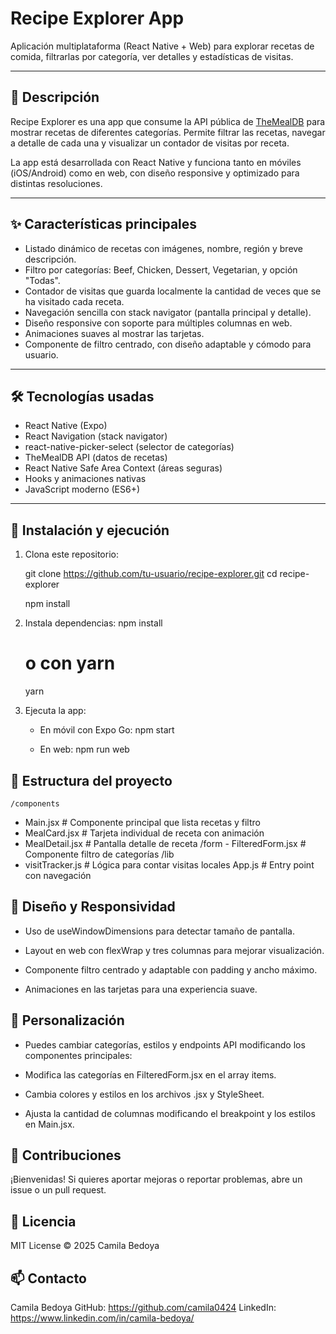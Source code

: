 # Recipe Explorer App

Aplicación multiplataforma (React Native + Web) para explorar recetas de comida, filtrarlas por categoría, ver detalles y estadísticas de visitas.

---

## 📱 Descripción

Recipe Explorer es una app que consume la API pública de [TheMealDB](https://www.themealdb.com/api.php) para mostrar recetas de diferentes categorías. Permite filtrar las recetas, navegar a detalle de cada una y visualizar un contador de visitas por receta.

La app está desarrollada con React Native y funciona tanto en móviles (iOS/Android) como en web, con diseño responsive y optimizado para distintas resoluciones.

---

## ✨ Características principales

- Listado dinámico de recetas con imágenes, nombre, región y breve descripción.
- Filtro por categorías: Beef, Chicken, Dessert, Vegetarian, y opción "Todas".
- Contador de visitas que guarda localmente la cantidad de veces que se ha visitado cada receta.
- Navegación sencilla con stack navigator (pantalla principal y detalle).
- Diseño responsive con soporte para múltiples columnas en web.
- Animaciones suaves al mostrar las tarjetas.
- Componente de filtro centrado, con diseño adaptable y cómodo para usuario.

---

## 🛠 Tecnologías usadas

- React Native (Expo)
- React Navigation (stack navigator)
- react-native-picker-select (selector de categorías)
- TheMealDB API (datos de recetas)
- React Native Safe Area Context (áreas seguras)
- Hooks y animaciones nativas
- JavaScript moderno (ES6+)

---

## 🚀 Instalación y ejecución

1. Clona este repositorio:

   git clone https://github.com/tu-usuario/recipe-explorer.git
   cd recipe-explorer

   npm install

2. Instala dependencias:
   npm install

   # o con yarn

   yarn

3. Ejecuta la app:
   - En móvil con Expo Go:
     npm start

   - En web:
     npm run web

## 🧱 Estructura del proyecto

    /components

- Main.jsx # Componente principal que lista recetas y filtro
- MealCard.jsx # Tarjeta individual de receta con animación
- MealDetail.jsx # Pantalla detalle de receta
  /form - FilteredForm.jsx # Componente filtro de categorías
  /lib
- visitTracker.js # Lógica para contar visitas locales
  App.js # Entry point con navegación

## 📐 Diseño y Responsividad

- Uso de useWindowDimensions para detectar tamaño de pantalla.

- Layout en web con flexWrap y tres columnas para mejorar visualización.

- Componente filtro centrado y adaptable con padding y ancho máximo.

- Animaciones en las tarjetas para una experiencia suave.

## 🔧 Personalización

- Puedes cambiar categorías, estilos y endpoints API modificando los componentes principales:

- Modifica las categorías en FilteredForm.jsx en el array items.

- Cambia colores y estilos en los archivos .jsx y StyleSheet.

- Ajusta la cantidad de columnas modificando el breakpoint y los estilos en Main.jsx.

## 🤝 Contribuciones

¡Bienvenidas! Si quieres aportar mejoras o reportar problemas, abre un issue o un pull request.

## 📄 Licencia

MIT License © 2025 Camila Bedoya

## 📫 Contacto

Camila Bedoya
GitHub: https://github.com/camila0424
LinkedIn: https://www.linkedin.com/in/camila-bedoya/
